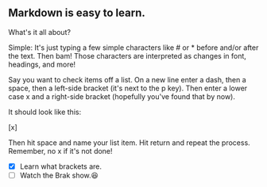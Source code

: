 ## Markdown is easy to learn. 

What's it all about?

Simple: 
It's just typing a few simple characters like # or * before and/or after the text. Then bam! Those characters are interpreted as changes in font, headings, and more!

Say you want to check items off a list. On a new line enter a dash, then a space, then a left-side bracket (it's next to the p key). Then enter a lower case x and a right-side bracket (hopefully you've found that by now). 

It should look like this:

[x]

Then hit space and name your list item. Hit return and repeat the process. Remember, no x if it's not done! 

- [x] Learn what brackets are.
- [ ] Watch the Brak show.:laughing: 
